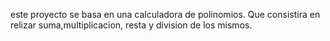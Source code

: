 este proyecto se basa en una calculadora de polinomios. Que consistira en relizar suma,multiplicacion, resta y division de los mismos.